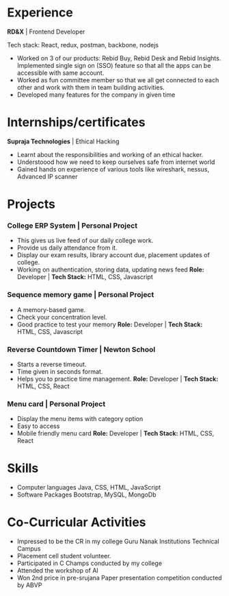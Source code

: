 # Experience
**RD&X** | Frontend Developer

Tech stack: React, redux, postman, backbone, nodejs
* Worked on 3 of our products: Rebid Buy, Rebid Desk and Rebid Insights. Implemented single sign on (SSO) feature so that all the apps can be accessible with same account.
* Worked as fun committee member so that we all get connected to each other and work with them in team building activities.
* Developed many features for the company in given time

# Internships/certificates
**Supraja Technologies** | Ethical Hacking

* Learnt about the responsibilities and working of an ethical hacker.
* Understoood how we need to keep ourselves safe from internet world
* Gained hands on experience of various tools like wireshark, nessus, Advanced IP scanner

# Projects

### College ERP System | Personal Project
* This gives us live feed of our daily college work.
* Provide us daily attendance from it.
* Display our exam results, library account due, placement updates of college.
* Working on authentication, storing data, updating news feed
**Role:** Developer | **Tech Stack:** HTML, CSS, Javascript

### Sequence memory game | Personal Project
* A memory-based game.
* Check your concentration level.
* Good practice to test your memory
**Role:** Developer | **Tech Stack:** HTML, CSS, Javascript

### Reverse Countdown Timer | Newton School
* Starts a reverse timeout.
* Time given in seconds format.
* Helps you to practice time management.
**Role:** Developer | **Tech Stack:** HTML, CSS, React

### Menu card | Personal Project
* Display the menu items with category option
* Easy to access
* Mobile friendly menu card
**Role:** Developer | **Tech Stack:** HTML, CSS, React

# Skills

* Computer languages Java, CSS, HTML, JavaScript
* Software Packages Bootstrap, MySQL, MongoDb

# Co-Curricular Activities
* Impressed to be the CR in my college Guru Nanak Institutions Technical Campus
* Placement cell student volunteer.
* Participated in C Champs conducted by my college
* Attended the workshop of AI
* Won 2nd price in pre-srujana Paper presentation competition conducted by ABVP
